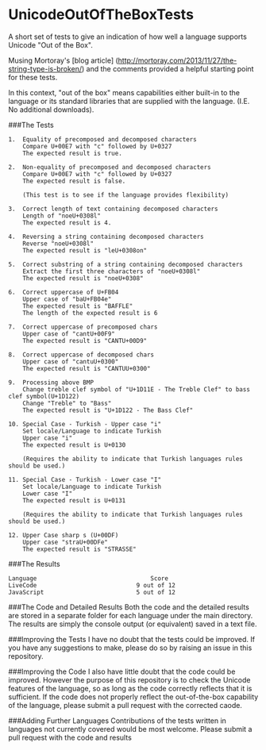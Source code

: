 UnicodeOutOfTheBoxTests
=======================

A short set of tests to give an indication of how well a language supports Unicode "Out of the Box".


Musing Mortoray's [blog article] (http://mortoray.com/2013/11/27/the-string-type-is-broken/) and the comments provided a helpful starting point for these tests.

In this context, "out of the box" means capabilities either built-in to the language or its standard libraries that are supplied with the language. (I.E. No additional downloads).

###The Tests 
```
1.  Equality of precomposed and decomposed characters
    Compare U+00E7 with "c" followed by U+0327
    The expected result is true.

2.  Non-equality of precomposed and decomposed characters  
    Compare U+00E7 with "c" followed by U+0327
    The expected result is false.

    (This test is to see if the language provides flexibility)

3.  Correct length of text containing decomposed characters
    Length of "noeU+0308l"
    The expected result is 4.

4.  Reversing a string containing decomposed characters
    Reverse "noeU+0308l"
    The expected result is "leU+0308on"

5.  Correct substring of a string containing decomposed characters
    Extract the first three characters of "noeU+0308l"
    The expected result is "noeU+0308"

6.  Correct uppercase of U+FB04
    Upper case of "baU+FB04e"
    The expected result is "BAFFLE"
    The length of the expected result is 6

7.  Correct uppercase of precomposed chars
    Upper case of "cantU+00F9"
    The expected result is "CANTU+00D9"

8.  Correct uppercase of decomposed chars
    Upper case of "cantuU+0300"
    The expected result is "CANTUU+0300"

9.  Processing above BMP
    Change treble clef symbol of "U+1D11E - The Treble Clef" to bass clef symbol(U+1D122)
    Change "Treble" to "Bass"
    The expected result is "U+1D122 - The Bass Clef"

10. Special Case - Turkish - Upper case "i"
    Set locale/Language to indicate Turkish 
    Upper case "i"
    The expected result is U+0130

    (Requires the ability to indicate that Turkish languages rules should be used.)

11. Special Case - Turkish - Lower case "I"
    Set locale/Language to indicate Turkish 
    Lower case "I"
    The expected result is U+0131

    (Requires the ability to indicate that Turkish languages rules should be used.)
   
12. Upper Case sharp s (U+00DF)
    Upper case "straU+00DFe"
    The expected result is "STRASSE"
```

###The Results

```
Language                                Score
LiveCode                            9 out of 12
JavaScript                          5 out of 12
```

###The Code and Detailed Results
Both the code and the detailed results are stored in a separate folder for each language under the main directory. The results are simply the console output (or equivalent) saved in a text file.

###Improving the Tests
I have no doubt that the tests could be improved. If you have any suggestions to make, please do so by raising an issue in this repository.

###Improving the Code
I also have little doubt that the code could be improved. However the purpose of this repository is to check the Unicode features of the language, so as long as the code correctly reflects that it is sufficient. If the code does not properly reflect the out-of-the-box capability of the language, please submit a pull request with the corrected caode.

###Adding Further Languages
Contributions of the tests written in languages not currently covered would be most welcome. Please submit a pull request with the code and results
